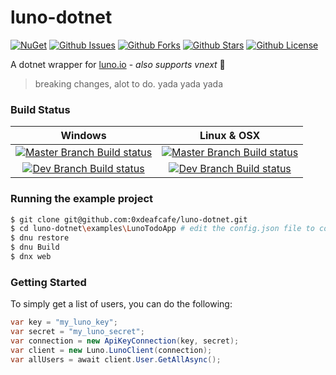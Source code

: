 # luno-dotnet
[![NuGet](https://img.shields.io/nuget/v/LunoClient.svg?style=flat-square)](https://www.nuget.org/packages/LunoClient/) [![Github Issues](https://img.shields.io/github/issues/0xdeafcafe/luno-dotnet.svg?style=flat-square)](https://github.com/0xdeafcafe/luno-dotnet/issues) [![Github Forks](https://img.shields.io/github/forks/0xdeafcafe/luno-dotnet.svg?style=flat-square)](https://github.com/0xdeafcafe/luno-dotnet/network) [![Github Stars](https://img.shields.io/github/stars/0xdeafcafe/luno-dotnet.svg?style=flat-square)](https://github.com/0xdeafcafe/luno-dotnet/stargazers) [![Github License](https://img.shields.io/github/license/0xdeafcafe/luno-dotnet.svg?style=flat-square)](https://github.com/0xdeafcafe/luno-dotnet/blob/master/LICENSE)

A dotnet wrapper for [luno.io](http://luno.io) - *also supports vnext* 💃

> breaking changes, alot to do. yada yada yada

### Build Status

|Windows | Linux & OSX |
|:------:|:-----------:|
|[![Master Branch Build status](https://img.shields.io/appveyor/ci/0xdeafcafe/luno-dotnet/master.svg?style=flat-square&label=master%20branch%20build)](https://ci.appveyor.com/project/0xdeafcafe/luno-dotnet)| [![Master Branch Build status](https://img.shields.io/travis/0xdeafcafe/luno-dotnet/master.svg?style=flat-square&label=master%20branch%20build)](https://travis-ci.org/0xdeafcafe/luno-dotnet/branches)|
|[![Dev Branch Build status](https://img.shields.io/appveyor/ci/0xdeafcafe/luno-dotnet/dev.svg?style=flat-square&label=dev%20branch%20build)](https://ci.appveyor.com/project/0xdeafcafe/luno-dotnet)| [![Dev Branch Build status](https://img.shields.io/travis/0xdeafcafe/luno-dotnet/dev.svg?style=flat-square&label=dev%20branch%20build)](https://travis-ci.org/0xdeafcafe/luno-dotnet/branches)|

### Running the example project
```bash
$ git clone git@github.com:0xdeafcafe/luno-dotnet.git
$ cd luno-dotnet\examples\LunoTodoApp # edit the config.json file to contain your Luno Api Keys
$ dnu restore
$ dnu Build
$ dnx web
```

### Getting Started
To simply get a list of users, you can do the following:
```csharp
var key = "my_luno_key";
var secret = "my_luno_secret";
var connection = new ApiKeyConnection(key, secret);
var client = new Luno.LunoClient(connection);
var allUsers = await client.User.GetAllAsync();
```
